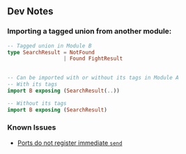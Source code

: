 ## Dev Notes
### Importing a tagged union from another module:
```elm
-- Tagged union in Module B
type SearchResult = NotFound
                  | Found FightResult
                 

-- Can be imported with or without its tags in Module A
-- With its tags
import B exposing (SearchResult(..))

-- Without its tags
import B exposing (SearchResult)
```

### Known Issues
- [Ports do not register immediate `send`](https://github.com/elm-lang/core/issues/595)
